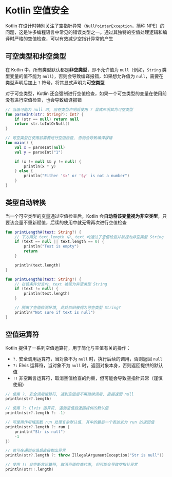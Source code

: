 # Kotlin 空值安全

Kotlin 在设计时特别关注了空指针异常（`NullPointerException`，简称 NPE）的问题，这是许多编程语言中常见的错误类型之一。通过其独特的空值处理逻辑和编译时严格的空值检查，可以有效减少空指针异常的产生

## 可空类型和非空类型

在 Kotlin 中，所有类型默认都是**非空类型**，即不允许值为 `null`（例如，`String` 类型变量的值不能为 `null`），否则会导致编译报错，如果想允许值为 `null`，需要在类型声明后加上 `?` 符号，将其显式声明为**可空类型**

对于可空类型，Kotlin 还会强制进行空值检查，如果一个可空类型的变量在使用前没有进行空值检查，也会导致编译报错

```kotlin
// 当值可能为 null 时, 应在类型声明后使用 ? 显式声明其为可空类型
fun parseInt(str: String?): Int? {
    if (str == null) return null
    return str.toIntOrNull()
}

// 可空类型在使用前需要进行空值检查, 否则会导致编译报错
fun main() {
    val x = parseInt(null)
    val y = parseInt("1")

    if (x != null && y != null) {
        println(x * y)
    } else {
        println("Either '$x' or '$y' is not a number")
    }
}
```

## 类型自动转换

当一个可空类型的变量通过空值检查后，Kotlin 会**自动将该变量视为非空类型**，只要该变量不重新赋值，后续的使用中就无需再次进行空值检查

```kotlin
fun printLengthA(text: String?) {
    // 下方两处 text.length 中, text 均通过了空值检查并被视为非空类型 String
    if (text == null || text.length == 0) {
        println("Test is empty")
        return
    }

    println(text.length)
}

fun printLengthB(text: String?) {
    // 在该条件分支内, text 被视为非空类型 String
    if (text != null) {
        println(text.length)
    }

    // 脱离了空值检测环境, 此处依旧被视为可空类型 String?
    println("Not sure if text is null")
}
```

## 空值运算符

Kotlin 提供了一系列空值运算符，用于简化与空值有关的操作：

- `?.` 安全调用运算符，当对象不为 `null` 时，执行后续的调用，否则返回 `null`
- `?:` Elvis 运算符，当对象不为 `null` 时，返回对象本身，否则返回提供的默认值
- `!!` 非空断言运算符，取消空值检查的约束，但可能会导致空指针异常（谨慎使用）

```kotlin
// 使用 ?. 安全调用运算符, 遇到空值后不再继续调用, 直接返回 null
println(str?.length)
```

```kotlin
// 使用 ?: Elvis 运算符, 遇到空值后返回提供的默认值
println(str?.length ?: -1)

// 可使用作用域函数 run 处理复杂默认值, 其中的最后一个表达式为 run 的返回值
println(str?.length ?: run {
    println("Str is null")
    -1
})

// 也可在遇到空值后直接抛出异常
println(str?.length ?: throw IllegalArgumentException("Str is null"))
```

```kotlin
// 使用 !! 非空断言运算符, 取消空值检查约束, 但可能会导致空指针异常
println(str!!.length)
```

